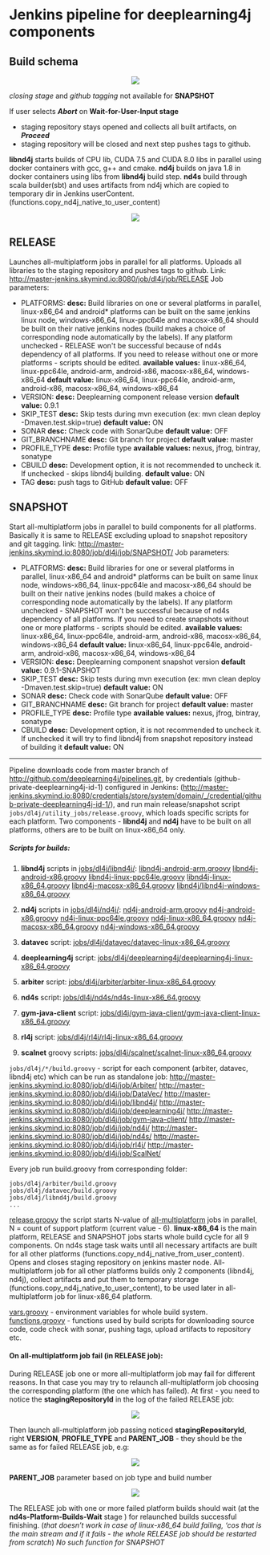 # Jenkins pipeline for deeplearning4j components
## Build schema
 <p align="center">
   <img src="/imgs/build_scheme.png"/>
 </p>

 _closing stage_ and _github tagging_ not available for **SNAPSHOT**

 If user selects **_Abort_** on **Wait-for-User-Input stage**
 - staging repository stays opened and collects all built artifacts,
 on **_Proceed_**
 - staging repository will be closed and next step pushes tags to github.

 **libnd4j** starts builds of CPU lib, CUDA 7.5 and CUDA 8.0 libs in parallel using docker containers with gcc, g++ and cmake.
 **nd4j** builds on java 1.8 in docker containers using libs from **libnd4j** build step.
 **nd4s** build through scala builder(sbt) and uses artifacts from nd4j which are copied to temporary dir in Jenkins userContent. (functions.copy_nd4j_native_to_user_content)

  <p align="center">
    <img src="/imgs/libnd4j_build_scheme.png"/>
  </p>

## **RELEASE**
Launches all-multiplatform jobs in parallel for all platforms. Uploads all libraries to the staging repository and pushes tags to github.
Link: http://master-jenkins.skymind.io:8080/job/dl4j/job/RELEASE
Job parameters:
* PLATFORMS:
    **desc:** Build libraries on one or several platforms in parallel, linux-x86_64 and android* platforms can be built on the same jenkins linux node, windows-x86_64, linux-ppc64le and macosx-x86_64 should be built on their native jenkins nodes (build makes a choice of corresponding node automatically by the labels). If any platform unchecked - RELEASE won't be successful because of nd4s dependency of all platforms. If you need to release without one or more platforms - scripts should be edited.
    **available values:** linux-x86_64, linux-ppc64le, android-arm, android-x86, macosx-x86_64, windows-x86_64
    **default value:** linux-x86_64, linux-ppc64le, android-arm, android-x86, macosx-x86_64, windows-x86_64
* VERSION:
    **desc:** Deeplearning component release version
    **default value:** 0.9.1
* SKIP_TEST
    **desc:** Skip tests during mvn execution (ex: mvn clean deploy -Dmaven.test.skip=true)
    **default value:** ON
* SONAR
    **desc:** Check code with SonarQube
    **default value:** OFF
* GIT_BRANCHNAME
    **desc:** Git branch for project
    **default value:** master
* PROFILE_TYPE
    **desc:** Profile type
    **available values:** nexus, jfrog, bintray, sonatype
* CBUILD
    **desc:** Development option, it is not recommended to uncheck it. If unchecked - skips libnd4j building.
    **default value:** ON
* TAG
    **desc:** push tags to GitHub
    **default value:** OFF

## **SNAPSHOT**
Start all-multiplatform jobs in parallel to build components for all platforms.
Basically it is same to RELEASE excluding upload to snapshot repository and git tagging.
link: http://master-jenkins.skymind.io:8080/job/dl4j/job/SNAPSHOT/
Job parameters:
* PLATFORMS:
    **desc:** Build libraries for one or several platforms in parallel, linux-x86_64 and android* platforms can be built on same linux node, windows-x86_64, linux-ppc64le and macosx-x86_64 should be built on their native jenkins nodes (build makes a choice of corresponding node automatically by the labels). If any platform unchecked - SNAPSHOT won't be successful because of nd4s dependency  of all platforms. If you need to create snapshots without one or more platforms - scripts should be edited.
    **available values:** linux-x86_64, linux-ppc64le, android-arm, android-x86, macosx-x86_64, windows-x86_64
    **default value:** linux-x86_64, linux-ppc64le, android-arm, android-x86, macosx-x86_64, windows-x86_64
* VERSION:
    **desc:** Deeplearning component snapshot version
    **default value:** 0.9.1-SNAPSHOT
* SKIP_TEST
    **desc:** Skip tests during mvn execution (ex: mvn clean deploy -Dmaven.test.skip=true)
    **default value:** ON
* SONAR
    **desc:** Check code with SonarQube
    **default value:** OFF
* GIT_BRANCHNAME
    **desc:** Git branch for project
    **default value:** master
* PROFILE_TYPE
    **desc:** Profile type
    **available values:** nexus, jfrog, bintray, sonatype
* CBUILD
    **desc:** Development option, it is not recommended to uncheck it. If unchecked it will try to find libnd4j from snapshot repository instead of building it
    **default value:** ON

---

Pipeline downloads code from master branch of <http://github.com/deeplearning4j/pipelines.git>,
by credentials (github-private-deeplearning4j-id-1) configured in  Jenkins: (http://master-jenkins.skymind.io:8080/credentials/store/system/domain/_/credential/github-private-deeplearning4j-id-1/),
and run main release/snapshot script `jobs/dl4j/utility_jobs/release.groovy`, which loads specific scripts for each platform. Two components - **libnd4j** and **nd4j** have to be built on all platforms, others are to be built on linux-x86_64 only.

##### Scripts for builds:
1. **libnd4j** scripts in [jobs/dl4j/libnd4j/](/jobs/dl4j/libnd4j/):
[libnd4j-android-arm.groovy](/jobs/dl4j/libnd4j/libnd4j-android-arm.groovy)
[libnd4j-android-x86.groovy](/jobs/dl4j/libnd4j/libnd4j-android-x86.groovy)
[libnd4j-linux-ppc64le.groovy](/jobs/dl4j/libnd4j/libnd4j-linux-ppc64le.groovy)
[libnd4j-linux-x86_64.groovy](/jobs/dl4j/libnd4j/libnd4j-linux-x86_64.groovy)
[libnd4j-macosx-x86_64.groovy](/jobs/dl4j/libnd4j/libnd4j-macosx-x86_64.groovy)
[libnd4j/libnd4j-windows-x86_64.groovy](/jobs/dl4j/libnd4j/libnd4j-windows-x86_64.groovy)

2. **nd4j** scripts in [jobs/dl4j/nd4j/](/jobs/dl4j/nd4j):
[nd4j-android-arm.groovy](/jobs/dl4j/nd4j/nd4j-android-arm.groovy)
[nd4j-android-x86.groovy](/jobs/dl4j/nd4j/nd4j-android-x86.groovy)
[nd4j-linux-ppc64le.groovy](/jobs/dl4j/nd4j/nd4j-linux-ppc64le.groovy)
[nd4j-linux-x86_64.groovy](/jobs/dl4j/nd4j/nd4j-linux-x86_64.groovy)
[nd4j-macosx-x86_64.groovy](/jobs/dl4j/nd4j/nd4j-macosx-x86_64.groovy)
[nd4j-windows-x86_64.groovy](/jobs/dl4j/nd4j/nd4j-windows-x86_64.groovy)

3. **datavec** script:
[jobs/dl4j/datavec/datavec-linux-x86_64.groovy](/jobs/dl4j/datavec/datavec-linux-x86_64.groovy)

4. **deeplearning4j** script:
[jobs/dl4j/deeplearning4j/deeplearning4j-linux-x86_64.groovy](/jobs/dl4j/deeplearning4j/deeplearning4j-linux-x86_64.groovy)

5. **arbiter** script:
[jobs/dl4j/arbiter/arbiter-linux-x86_64.groovy](/jobs/dl4j/arbiter/arbiter-linux-x86_64.groovy)

6. **nd4s** script:
[jobs/dl4j/nd4s/nd4s-linux-x86_64.groovy](/jobs/dl4j/nd4s/nd4s-linux-x86_64.groovy)

7. **gym-java-client** script:
[jobs/dl4j/gym-java-client/gym-java-client-linux-x86_64.groovy](/jobs/dl4j/gym-java-client/gym-java-client-linux-x86_64.groovy)

8. **rl4j** script:
[jobs/dl4j/rl4j/rl4j-linux-x86_64.groovy](/jobs/dl4j/rl4j/rl4j-linux-x86_64.groovy)

9. **scalnet** groovy scripts:
[jobs/dl4j/scalnet/scalnet-linux-x86_64.groovy](/jobs/dl4j/scalnet/scalnet-linux-x86_64.groovy)

`jobs/dl4j/*/build.groovy` - script for each component (arbiter, datavec, libnd4j etc) which can be run as standalone job:
<http://master-jenkins.skymind.io:8080/job/dl4j/job/Arbiter/>
<http://master-jenkins.skymind.io:8080/job/dl4j/job/DataVec/>
<http://master-jenkins.skymind.io:8080/job/dl4j/job/libnd4j/>
<http://master-jenkins.skymind.io:8080/job/dl4j/job/deeplearning4j/>
<http://master-jenkins.skymind.io:8080/job/dl4j/job/gym-java-client/>
<http://master-jenkins.skymind.io:8080/job/dl4j/job/nd4j/>
<http://master-jenkins.skymind.io:8080/job/dl4j/job/nd4s/>
<http://master-jenkins.skymind.io:8080/job/dl4j/job/rl4j/>
<http://master-jenkins.skymind.io:8080/job/dl4j/job/ScalNet/>


Every job run build.groovy from corresponding folder:
```
jobs/dl4j/arbiter/build.groovy
jobs/dl4j/datavec/build.groovy
jobs/dl4j/libnd4j/build.groovy
...
```

[release.groovy](/jobs/dl4j/utility_jobs/release.groovy) the script starts N-value of [all-multiplatform](http://master-jenkins.skymind.io:8080/job/dl4j/job/all-multiplatform/) jobs in parallel, N = count of support platform (current value - 6).
**linux-x86_64** is the main platform, RELEASE and SNAPSHOT jobs starts whole build cycle for all 9 components. On nd4s stage task waits until all necessary artifacts are built for all other platforms (functions.copy_nd4j_native_from_user_content).
Opens and closes staging repository on jenkins master node.
All-multiplatform job for all other platforms builds only 2 components (libnd4j, nd4j), collect artifacts and put them to temporary storage  (functions.copy_nd4j_native_to_user_content), to be used later in all-multiplatform job for linux-x86_64 platform.

[vars.groovy](/jobs/dl4j/vars.groovy) - environment variables for whole build system.
[functions.groovy](/jobs/dl4j/functions.groovy) - functions used by build scripts for downloading source code, code check with sonar, pushing tags, upload artifacts to repository etc.

#### On all-multiplatform job fail (in RELEASE job):
 During RELEASE job one or more all-multiplatform job may fail for different reasons. In that case you may try to relaunch all-multiplatform job choosing the corresponding platform (the one which has failed).
 At first - you need to notice the **stagingRepositoryId** in the log of the failed RELEASE job:

 <p align="center">
   <img src="/imgs/repo_id.png"/>
 </p>

 Then launch all-multiplatform job passing noticed **stagingRepositoryId**, right **VERSION**, **PROFILE_TYPE** and **PARENT_JOB** - they should be the same as for failed RELEASE job, e.g:

 <p align="center">
   <img src="/imgs/macosx_04.png"/>
 </p>

 **PARENT_JOB** parameter based on job type and build number

 <p align="center">
   <img src="/imgs/job_type_build.png"/>
 </p>

 The RELEASE job with one or more failed platform builds should wait (at the **nd4s-Platform-Builds-Wait** stage ) for relaunched builds successful finishing.
 (_that doesn’t work in case of linux-x86_64 build failing, ‘cos that is the main stream and if it fails - the whole RELEASE job should be restarted from scratch_)
 _No such function for SNAPSHOT_
